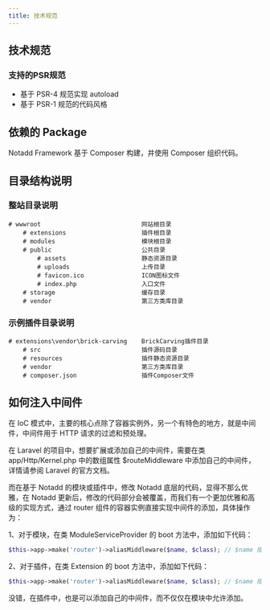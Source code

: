 ```yaml
---
title: 技术规范
---
```



## 技术规范

### 支持的PSR规范

* 基于 PSR-4 规范实现 autoload
* 基于 PSR-1 规范的代码风格

## 依赖的 Package

Notadd Framework 基于 Composer 构建，并使用 Composer 组织代码。

## 目录结构说明

### 整站目录说明

```
# wwwroot                            网站根目录
    # extensions                     插件根目录
    # modules                        模块根目录
    # public                         公共目录
        # assets                     静态资源目录
        # uploads                    上传目录
        # favicon.ico                ICON图标文件
        # index.php                  入口文件
    # storage                        缓存目录
    # vendor                         第三方类库目录
```

### 示例插件目录说明

```
# extensions\vendor\brick-carving    BrickCarving插件目录
    # src                            插件源码目录
    # resources                      插件静态资源目录
    # vendor                         第三方类库目录
    # composer.json                  插件Composer文件
```

## 如何注入中间件

在 IoC 模式中，主要的核心点除了容器实例外，另一个有特色的地方，就是中间件，中间件用于 HTTP 请求的过滤和预处理。

在 Laravel 的项目中，想要扩展或添加自己的中间件，需要在类 app/Http/Kernel.php 中的数组属性 $routeMiddleware 中添加自己的中间件， 详情请参阅 Laravel 的官方文档。

而在基于 Notadd 的模块或插件中，修改 Notadd 底层的代码，显得不那么优雅，在 Notadd 更新后，修改的代码部分会被覆盖，而我们有一个更加优雅和高级的实现方式，通过 router 组件的容器实例直接实现中间件的添加，具体操作为：

1、对于模块，在类 ModuleServiceProvider 的 boot 方法中，添加如下代码：

```php
$this->app->make('router')->aliasMiddleware($name, $class); // $name 指代中间名字，$class 指代中间件类。
```

2、对于插件，在类 Extension 的 boot 方法中，添加如下代码：

```php
$this->app->make('router')->aliasMiddleware($name, $class); // $name 指代中间名字，$class 指代中间件类。
```

没错，在插件中，也是可以添加自己的中间件，而不仅仅在模块中允许添加。

